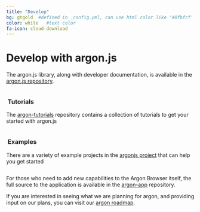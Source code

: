 ```yaml
---
title: "Develop"
bg: gtgold  #defined in _config.yml, can use html color like '#0fbfcf'
color: white   #text color
fa-icon: cloud-download
---
```

# Develop with argon.js

The argon.js library, along with developer documentation, is available in the [argon.js repository](https://github.com/argonjs/argon.js).   

<div class="container">
<div class="row">
  <div class="column halfx">
    <h3 class="text-purple"><i class="fa fa-cog text-grey"></i>&nbsp;Tutorials</h3>
    <p>The <a href="https://github.com/argonjs/argon-tutorials">argon-tutorials</a> repository contains a collection of tutorials to get your started with argon.js</p>
  </div>
  <div class="column halfx">
    <h3 class="text-purple"><i class="fa fa-leaf text-grey"></i>&nbsp;Examples</h3>
    <p>There are a variety of example projects in the <a href="https://github.com/argonjs">argonjs project</a> that can help you get started</p>
  </div>
</div>
</div>

For those who need to add new capabilities to the Argon Browser itself, the full source to the application is available in the [argon-app](https://github.com/argon-app) repository.

If you are interested in seeing what we are planning for argon, and providing input on our plans, you can visit our [argon roadmap](https://trello.com/b/gBsEa8eg).
